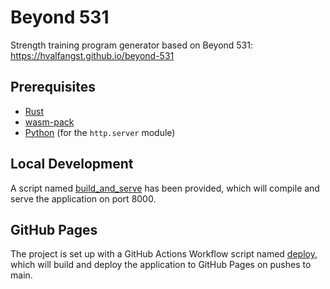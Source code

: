 # Beyond 531

Strength training program generator based on Beyond 531: https://hvalfangst.github.io/beyond-531

## Prerequisites
- [Rust](https://www.rust-lang.org/tools/install)
- [wasm-pack](https://rustwasm.github.io/wasm-pack/installer/)
- [Python](https://www.python.org/downloads/) (for the `http.server` module)


## Local Development

A script named [build_and_serve](build_and_serve.sh) has been provided, which will compile and serve
the application on port 8000.

## GitHub Pages
The project is set up with a GitHub Actions Workflow script named [deploy](.github/workflows/deploy.yml), which will build and deploy the application to
GitHub Pages on pushes to main.
